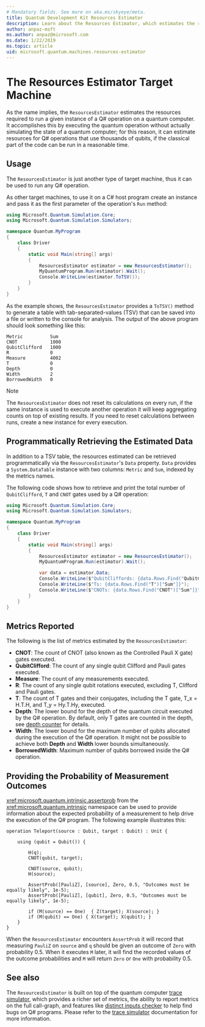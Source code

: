 ```yaml
---
# Mandatory fields. See more on aka.ms/skyeye/meta.
title: Quantum Development Kit Resources Estimator 
description: Learn about the Resources Estimator, which estimates the resources required to run a given instance of a Q# operation on a quantum computer.
author: anpaz-msft
ms.author: anpaz@microsoft.com 
ms.date: 1/22/2019
ms.topic: article
uid: microsoft.quantum.machines.resources-estimator
---
```


# The Resources Estimator Target Machine

As the name implies, the `ResourcesEstimator` estimates the resources 
required to run a given instance of a Q# operation on a quantum computer.
It accomplishes this by executing the quantum operation without actually 
simulating the state of a quantum computer; for this reason, 
it can estimate resources for Q# operations that use thousands of qubits, if the classical part of the code can be run in a reasonable time.

## Usage

The `ResourcesEstimator` is just another type of target machine, thus 
it can be used to run any Q# operation. 

As other target machines, to use it on a C# host program create an instance and pass it
as the first parameter of the operation's `Run` method:

```csharp
using Microsoft.Quantum.Simulation.Core;
using Microsoft.Quantum.Simulation.Simulators;

namespace Quantum.MyProgram
{
    class Driver
    {
        static void Main(string[] args)
        {
            ResourcesEstimator estimator = new ResourcesEstimator();
            MyQuantumProgram.Run(estimator).Wait();
            Console.WriteLine(estimator.ToTSV());
        }
    }
}
```

As the example shows, the `ResourcesEstimator` provides a `ToTSV()` method to generate
a table with tab-separated-values (TSV) that can be saved into a file
or written to the console for analysis. The output of the above program should look something like this:

```Output
Metric          Sum
CNOT            1000
QubitClifford   1000
R               0
Measure         4002
T               0
Depth           0
Width           2
BorrowedWidth   0
```

> [!NOTE]
> The `ResourcesEstimator` does not reset its calculations on every run, if the same instance is
> used to execute another operation it will keep aggregating counts on top of existing results.
> If you need to reset calculations between runs, create a new instance for every execution.


## Programmatically Retrieving the Estimated Data

In addition to a TSV table, the resources estimated can be retrieved programmatically
via the `ResourcesEstimator`'s `Data` property. `Data` provides a `System.DataTable` 
instance with two columns: `Metric` and `Sum`, indexed by the metrics names.

The following code shows how to retrieve and print the total number of `QubitClifford`, `T` and `CNOT` 
gates used by a Q# operation:

```csharp
using Microsoft.Quantum.Simulation.Core;
using Microsoft.Quantum.Simulation.Simulators;

namespace Quantum.MyProgram
{
    class Driver
    {
        static void Main(string[] args)
        {
            ResourcesEstimator estimator = new ResourcesEstimator();
            MyQuantumProgram.Run(estimator).Wait();

            var data = estimator.Data;
            Console.WriteLine($"QubitCliffords: {data.Rows.Find("QubitClifford")["Sum"]}");
            Console.WriteLine($"Ts: {data.Rows.Find("T")["Sum"]}");
            Console.WriteLine($"CNOTs: {data.Rows.Find("CNOT")["Sum"]}");
        }
    }
}
```

## Metrics Reported

The following is the list of metrics estimated by the `ResourcesEstimator`:

* __CNOT__: The count of CNOT (also known as the Controlled Pauli X gate) gates executed.
* __QubitClifford__: The count of any single qubit Clifford and Pauli gates executed.
* __Measure__:  The count of any measurements executed.
* __R__: The count of any single qubit rotations executed, excluding T, Clifford and Pauli gates.
* __T__: The count of T gates and their conjugates, including the T gate, T_x = H.T.H, and T_y = Hy.T.Hy, executed.
* __Depth__: The lower bound for the depth of the quantum circuit executed by the Q# operation. By default, only T gates are counted in the depth, see [depth counter](xref:microsoft.quantum.machines.qc-trace-simulator.depth-counter) for details.
* __Width__: The lower bound for the maximum number of qubits allocated during the execution of the Q# operation. It might not be possible to achieve both __Depth__ and __Width__ lower bounds simultaneously.
* __BorrowedWidth__: Maximum number of qubits borrowed inside the Q# operation.


## Providing the Probability of Measurement Outcomes

<xref:microsoft.quantum.intrinsic.assertprob> from the <xref:microsoft.quantum.intrinsic> namespace can 
be used to provide information about the expected probability of a measurement to help drive the execution 
of the Q# program. The following example illustrates this:

```qsharp
operation Teleport(source : Qubit, target : Qubit) : Unit {

    using (qubit = Qubit()) {

        H(q);
        CNOT(qubit, target);

        CNOT(source, qubit);
        H(source);

        AssertProb([PauliZ], [source], Zero, 0.5, "Outcomes must be equally likely", 1e-5);
        AssertProb([PauliZ], [qubit], Zero, 0.5, "Outcomes must be equally likely", 1e-5);

        if (M(source) == One)  { Z(target); X(source); }
        if (M(qubit) == One) { X(target); X(qubit); }
    }
}
```

When the `ResourcesEstimator` encounters `AssertProb` it will record that measuring
`PauliZ` on `source` and `q` should be given an outcome of `Zero` with probability
0.5. When it executes `M` later, it will find the recorded values of
the outcome probabilities and `M` will return `Zero` or `One` with probability
0.5.


## See also

The `ResourcesEstimator` is built on top of the quantum computer [trace simulator](xref:microsoft.quantum.machines.qc-trace-simulator.intro), which provides a richer set of metrics, 
the ability to report metrics on the full call-graph, and features like [distinct inputs checker](xref:microsoft.quantum.machines.qc-trace-simulator.distinct-inputs) to help find bugs on Q# programs. 
Please refer to the [trace simulator](xref:microsoft.quantum.machines.qc-trace-simulator.intro)
documentation for more information.

